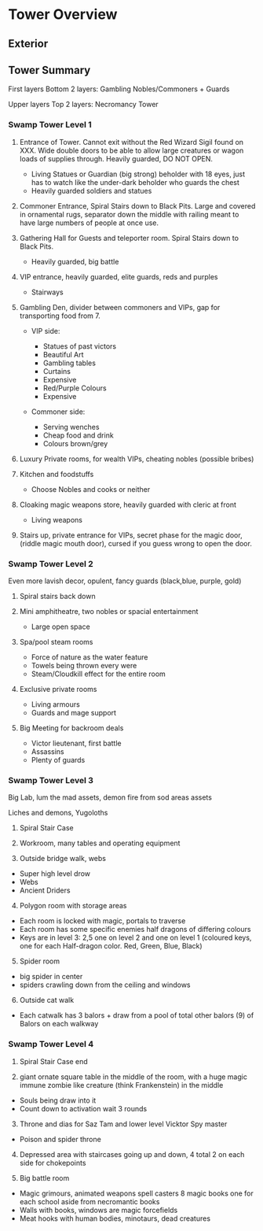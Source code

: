 # Tower Overview

## Exterior

## Tower Summary

First layers Bottom 2 layers: Gambling Nobles/Commoners + Guards

Upper layers Top 2 layers: Necromancy Tower

### Swamp Tower Level 1

1. Entrance of Tower. Cannot exit without the Red Wizard Sigil found on XXX. Wide double doors to be able to allow large creatures or wagon loads of supplies through. Heavily guarded, DO NOT OPEN.
    - Living Statues or Guardian (big strong) beholder with 18 eyes, just has to watch like the under-dark beholder who guards the chest
    - Heavily guarded soldiers and statues 

2. Commoner Entrance, Spiral Stairs down to Black Pits. Large and covered in ornamental rugs, separator down the middle with railing meant to have large numbers of people at once use.

3. Gathering Hall for Guests and teleporter room. Spiral Stairs down to Black Pits.
    - Heavily guarded, big battle

4. VIP entrance, heavily guarded, elite guards, reds and purples
    - Stairways

5. Gambling Den, divider between commoners and VIPs, gap for transporting food from 7.

    - VIP side:
      - Statues of past victors
      - Beautiful Art
      - Gambling tables
      - Curtains
      - Expensive
      - Red/Purple Colours
      - Expensive

    - Commoner side:
        - Serving wenches
        - Cheap food and drink
        - Colours brown/grey

6. Luxury Private rooms, for wealth VIPs, cheating nobles (possible bribes)

7. Kitchen and foodstuffs
    - Choose Nobles and cooks or neither

8. Cloaking magic weapons store, heavily guarded with cleric at front
    - Living weapons

9. Stairs up, private entrance for VIPs, secret phase for the magic door, (riddle magic mouth door), cursed if you guess wrong to open the door. 

### Swamp Tower Level 2

Even more lavish decor, opulent, fancy guards (black,blue, purple, gold)

1. Spiral stairs back down

2. Mini amphitheatre, two nobles or spacial entertainment
    - Large open space

3. Spa/pool steam rooms
    - Force of nature as the water feature
    - Towels being thrown every were
    - Steam/Cloudkill effect for the entire room

4. Exclusive private rooms
    - Living armours
    - Guards and mage support

5. Big Meeting for backroom deals
    - Victor lieutenant, first battle
    - Assassins
    - Plenty of guards

### Swamp Tower Level 3

Big Lab, lum the mad assets, demon fire from sod areas assets

Liches and demons, Yugoloths

1. Spiral Stair Case

2. Workroom, many tables and operating equipment

3. Outside bridge walk, webs
- Super high level drow
- Webs 
- Ancient Driders

4. Polygon room with storage areas
- Each room is locked with magic, portals to traverse
- Each room has some specific enemies half dragons of differing colours
- Keys are in level 3: 2,5 one on level 2 and one on level 1 (coloured keys, one for each Half-dragon color. Red, Green, Blue, Black)

5. Spider room
- big spider in center
- spiders crawling down from the ceiling and windows

6. Outside cat walk
- Each catwalk has 3 balors + draw from a pool of total other balors (9) of Balors on each walkway

### Swamp Tower Level 4

1. Spiral Stair Case end

2. giant ornate square table in the middle of the room, with a huge magic immune zombie like creature (think Frankenstein) in the middle
- Souls being draw into it
- Count down to activation wait 3 rounds

3. Throne and dias for Saz Tam and lower level Vicktor Spy master
- Poison and spider throne

4. Depressed area with staircases going up and down, 4 total 2 on each side for chokepoints

5. Big battle room
- Magic grimours, animated weapons spell casters 8 magic books one for each school aside from necromantic books
- Walls with books, windows are magic forcefields
- Meat hooks with human bodies, minotaurs, dead creatures

